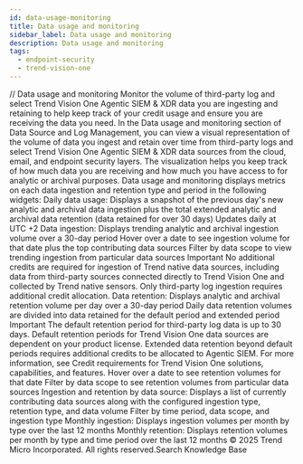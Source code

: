 ```yaml
---
id: data-usage-monitoring
title: Data usage and monitoring
sidebar_label: Data usage and monitoring
description: Data usage and monitoring
tags:
  - endpoint-security
  - trend-vision-one
---
```


/*<![CDATA[*/ $('#title').html($('meta[name=map-description]').attr('content')); /*]]>*/ Data usage and monitoring Monitor the volume of third-party log and select Trend Vision One Agentic SIEM & XDR data you are ingesting and retaining to help keep track of your credit usage and ensure you are receiving the data you need. In the Data usage and monitoring section of Data Source and Log Management, you can view a visual representation of the volume of data you ingest and retain over time from third-party logs and select Trend Vision One Agentic SIEM & XDR data sources from the cloud, email, and endpoint security layers. The visualization helps you keep track of how much data you are receiving and how much you have access to for analytic or archival purposes. Data usage and monitoring displays metrics on each data ingestion and retention type and period in the following widgets: Daily data usage: Displays a snapshot of the previous day's new analytic and archival data ingestion plus the total extended analytic and archival data retention (data retained for over 30 days) Updates daily at UTC +2 Data ingestion: Displays trending analytic and archival ingestion volume over a 30-day period Hover over a date to see ingestion volume for that date plus the top contributing data sources Filter by data scope to view trending ingestion from particular data sources Important No additional credits are required for ingestion of Trend native data sources, including data from third-party sources connected directly to Trend Vision One and collected by Trend native sensors. Only third-party log ingestion requires additional credit allocation. Data retention: Displays analytic and archival retention volume per day over a 30-day period Daily data retention volumes are divided into data retained for the default period and extended period Important The default retention period for third-party log data is up to 30 days. Default retention periods for Trend Vision One data sources are dependent on your product license. Extended data retention beyond default periods requires additional credits to be allocated to Agentic SIEM. For more information, see Credit requirements for Trend Vision One solutions, capabilities, and features. Hover over a date to see retention volumes for that date Filter by data scope to see retention volumes from particular data sources Ingestion and retention by data source: Displays a list of currently contributing data sources along with the configured ingestion type, retention type, and data volume Filter by time period, data scope, and ingestion type Monthly ingestion: Displays ingestion volumes per month by type over the last 12 months Monthly retention: Displays retention volumes per month by type and time period over the last 12 months © 2025 Trend Micro Incorporated. All rights reserved.Search Knowledge Base